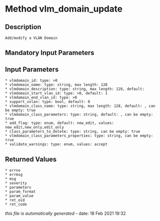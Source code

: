 # Method vlm_domain_update

## Description
	Add/modify a VLAN Domain

## Mandatory Input Parameters

## Input Parameters
	* vlmdomain_id: type: >0
	* vlmdomain_name: type: string, max length: 128
	* vlmdomain_description: type: string, max length: 128, default: 
	* vlmdomain_start_vlan_id: type: >0, default: 1
	* vlmdomain_end_vlan_id: type: >0
	* support_vxlan: type: bool, default: 0
	* vlmdomain_class_name: type: string, max length: 128, default: , can be empty: true
	* vlmdomain_class_parameters: type: string, default: , can be empty: true
	* add_flag: type: enum, default: new_edit, values: new_edit,new_only,edit_only
	* class_parameters_to_delete: type: string, can be empty: true
	* vlmdomain_class_parameters_properties: type: string, can be empty: true
	* validate_warnings: type: enum, values: accept

## Returned Values
	* errno
	* errmsg
	* msg
	* severity
	* parameters
	* param_format
	* param_value
	* ret_oid
	* ret_code


*this file is automatically generated* - date: 18 Feb 2021 19:32